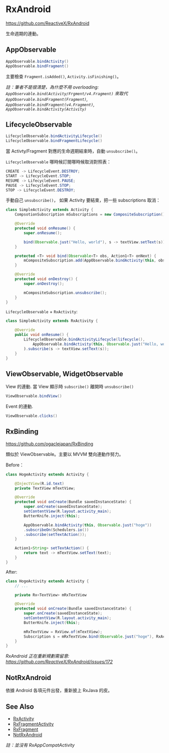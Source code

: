 # RxAndroid

https://github.com/ReactiveX/RxAndroid

生命週期的連動。

## AppObservable

```java
AppObservable.bindActivity()
AppObservable.bindFragment()
```

主要檢查 `Fragment.isAdded()`, `Activity.isFinishing()`。

*註：筆者不是很清楚，為什麼不用 overloading: `AppObservable.bind(Activity/Frgment/v4.Fragment)` 來取代 `AppObservable.bindFragment(Fragment)`,
`AppObservable.bindFragment(v4.Fragment)`,
`AppObservable.bindActivity(Activity)`*

## LifecycleObservable

```java
LifecycleObservable.bindActivityLifecycle()
LifecycleObservable.bindFragmentLifecycle()
```

當 Activty/Fragment 對應的生命週期結束時，自動 `unsubscribe()`。

`LifecycleObservable` 哪時候訂閱哪時候取消對照表：

```java
CREATE -> LifecycleEvent.DESTROY;
START -> LifecycleEvent.STOP;
RESUME -> LifecycleEvent.PAUSE;
PAUSE -> LifecycleEvent.STOP;
STOP -> LifecycleEvent.DESTROY;
```

手動自己 `unsubscribe()`， 如果 Activity 要結束，把一些 subscriptions 取消：

```java
class SimpleActivity extends Activity {
    CompsotionSubscription mSubscriptions = new CompositeSubscription();

    @Override
    protected void onResume() {
        super.onResume();

        bind(Observable.just("Hello, world"), s -> textView.setText(s));
    }

    protected <T> void bind(Observable<T> obs, Action1<T> onNext) {
        mCompositeSubscription.add(AppObservable.bindActivity(this, obs).subscribe(onNext));
    }

    @Override
    protected void onDestroy() {
        super.onDestroy();

        mCompositeSubscription.unsubscribe();
    }
}
```

`LifecycleObservable` + `RxActivity`:

```java
class SimpleActivity extends RxActivity {

    @Override
    public void onResume() {
        LifecycleObservable.bindActivityLifecycle(lifecycle(),
            AppObservable.bindActivity(this, Observable.just("Hello, world")))
        ).subscribe(s -> textView.setText(s));
    }
}
```

## ViewObservable, WidgetObservable

View 的連動. 當 View 顯示時 `subscribe()` 離開時 `unsubscribe()`

```java
ViewObservable.bindView()
```

Event 的連動.

```java
ViewObservable.clicks()
```

## RxBinding

https://github.com/ogaclejapan/RxBinding

類似於 ViewObservable。主要以 MVVM 雙向連動作努力。

Before：

```java
class HogeActivity extends Activity {

    @InjectView(R.id.text)
    private TextView mTextView;

    @Override
    protected void onCreate(Bundle savedInstanceState) {
        super.onCreate(savedInstanceState);
        setContentView(R.layout.activity_main);
        ButterKnife.inject(this);

        AppObservable.bindActivity(this, Observable.just("hoge"))
        .subscribeOn(Schedulers.io())
        .subscribe(setTextAction());
    }

    Action1<String> setTextAction() {
        return text -> mTextView.setText(text);
    }
}
```

After:

```java
class HogeActivity extends Activity {
    // ...

    private Rx<TextView> mRxTextView

    @Override
    protected void onCreate(Bundle savedInstanceState) {
        super.onCreate(savedInstanceState);
        setContentView(R.layout.activity_main);
        ButterKnife.inject(this);

        mRxTextView = RxView.of(mTextView);
        Subscription s = mRxTextView.bind(Observable.just("hoge"), RxActions.setText());
    }
}
```

*RxAndroid 正在重新規劃需留意: https://github.com/ReactiveX/RxAndroid/issues/172*


## NotRxAndroid

依據 Android 各項元件出發，重新披上 RxJava 的皮。

## See Also

* [RxActivity](https://github.com/ReactiveX/RxAndroid/blob/master/rxandroid-framework/src/main/java/rx/android/app/RxActivity.java)
* [RxFragmentActivity](https://github.com/ReactiveX/RxAndroid/blob/master/rxandroid-framework/src/main/java/rx/android/app/support/RxFragmentActivity.java)
* [RxFragment](https://github.com/ReactiveX/RxAndroid/blob/master/rxandroid-framework/src/main/java/rx/android/app/support/RxFragment.java)
* [NotRxAndroid](https://github.com/JakeWharton/NotRxAndroid)

*註：並沒有 RxAppCompatActivity*
